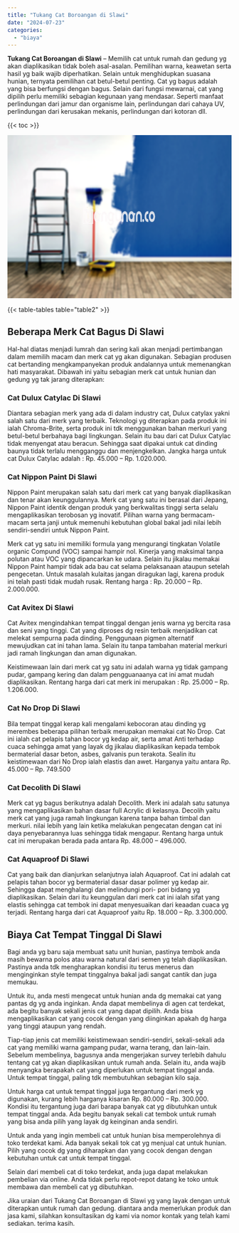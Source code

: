 ```yaml
---
title: "Tukang Cat Boroangan di Slawi"
date: "2024-07-23"
categories: 
  - "biaya"
---
```


**Tukang Cat Boroangan di Slawi** – Memilih cat untuk rumah dan gedung yg akan diaplikasikan tidak boleh asal-asalan. Pemilihan warna, keawetan serta hasil yg baik wajib diperhatikan. Selain untuk menghidupkan suasana hunian, ternyata pemilihan cat betul-betul penting. Cat yg bagus adalah yang bisa berfungsi dengan bagus. Selain dari fungsi mewarnai, cat yang dipilih perlu memiliki sebagian kegunaan yang mendasar. Seperti manfaat perlindungan dari jamur dan organisme lain, perlindungan dari cahaya UV, perlindungan dari kerusakan mekanis, perlindungan dari kotoran dll.

{{< toc >}}

![Tukang Cat Boroangan di Slawi](/images/jasa-cat-murah11.png)

{{< table-tables table="table2" >}}

## Beberapa Merk Cat Bagus Di Slawi

Hal-hal diatas menjadi lumrah dan sering kali akan menjadi pertimbangan dalam memilih macam dan merk cat yg akan digunakan. Sebagian produsen cat bertanding mengkampanyekan produk andalannya untuk memenangkan hati masyarakat. Dibawah ini yaitu sebagian merk cat untuk hunian dan gedung yg tak jarang diterapkan:

### Cat Dulux Catylac Di Slawi

Diantara sebagian merk yang ada di dalam industry cat, Dulux catylax yakni salah satu dari merk yang terbaik. Teknologi yg diterapkan pada produk ini ialah Chroma-Brite, serta produk ini tdk menggunakan bahan merkuri yang betul-betul berbahaya bagi lingkungan. Selain itu bau dari cat Dulux Catylac tidak menyengat atau beracun. Sehingga saat dipakai untuk cat dinding baunya tidak terlalu mengganggu dan menjengkelkan. Jangka harga untuk cat Dulux Catylac adalah : Rp. 45.000 – Rp. 1.020.000.

### Cat Nippon Paint Di Slawi

Nippon Paint merupakan salah satu dari merk cat yang banyak diaplikasikan dan tenar akan keunggulannya. Merk cat yang satu ini berasal dari Jepang, Nippon Paint identik dengan produk yang berkwalitas tinggi serta selalu mengaplikasikan terobosan yg inovatif. Pilihan warna yang bermacam-macam serta janji untuk memenuhi kebutuhan global bakal jadi nilai lebih sendiri-sendiri untuk Nippon Paint.

Merk cat yg satu ini memiliki formula yang mengurangi tingkatan Volatile organic Compund (VOC) sampai hampir nol. Kinerja yang maksimal tanpa polutan atau VOC yang dipancarkan ke udara. Selain itu jikalau memakai Nippon Paint hampir tidak ada bau cat selama pelaksanaan ataupun setelah pengecetan. Untuk masalah kulaitas jangan diragukan lagi, karena produk ini telah pasti tidak mudah rusak. Rentang harga : Rp. 20.000 – Rp. 2.000.000.

### Cat Avitex Di Slawi

Cat Avitex mengindahkan tempat tinggal dengan jenis warna yg bercita rasa dan seni yang tinggi. Cat yang diproses dg resin terbaik menjadikan cat melekat sempurna pada dinding. Penggunaan pigmen alternatif mewujudkan cat ini tahan lama. Selain itu tanpa tambahan material merkuri jadi ramah lingkungan dan aman digunakan.

Keistimewaan lain dari merk cat yg satu ini adalah warna yg tidak gampang pudar, gampang kering dan dalam pengguanaanya cat ini amat mudah diaplikasikan. Rentang harga dari cat merk ini merupakan : Rp. 25.000 – Rp. 1.206.000.

### Cat No Drop Di Slawi

Bila tempat tinggal kerap kali mengalami kebocoran atau dinding yg merembes beberapa pilihan terbaik merupakan memakai cat No Drop. Cat ini ialah cat pelapis tahan bocor yg kedap air, serta amat Anti terhadap cuaca sehingga amat yang layak dg jikalau diaplikasikan kepada tembok bermaterial dasar beton, asbes, galvanis pun terakota. Sealin itu keistimewaan dari No Drop ialah elastis dan awet. Harganya yaitu antara Rp. 45.000 – Rp. 749.500

### Cat Decolith Di Slawi

Merk cat yg bagus berikutnya adalah Decolith. Merk ini adalah satu satunya yang mengaplikasikan bahan dasar full Acrylic di kelasnya. Decolih yaitu merk cat yang juga ramah lingkungan karena tanpa bahan timbal dan merkuri. nilai lebih yang lain ketika melakukan pengecatan dengan cat ini daya penyebarannya luas sehingga tidak mengapur. Rentang harga untuk cat ini merupakan berada pada antara Rp. 48.000 – 496.000.

### Cat Aquaproof Di Slawi

Cat yang baik dan dianjurkan selanjutnya ialah Aquaproof. Cat ini adalah cat pelapis tahan bocor yg bermaterial dasar dasar polimer yg kedap air. Sehingga dapat menghalangi dan melindungi pori- pori bidang yg diaplikasikan. Selain dari itu keunggulan dari merk cat ini ialah sifat yang elastis sehingga cat tembok ini dapat menyesuaikan dari keaadan cuaca yg terjadi. Rentang harga dari cat Aquaproof yaitu Rp. 18.000 – Rp. 3.300.000.

## Biaya Cat Tempat Tinggal Di Slawi

Bagi anda yg baru saja membuat satu unit hunian, pastinya tembok anda masih bewarna polos atau warna natural dari semen yg telah diaplikasikan. Pastinya anda tdk mengharapkan kondisi itu terus menerus dan menginginkan style tempat tinggalnya bakal jadi sangat cantik dan juga memukau.

Untuk itu, anda mesti mengecat untuk hunian anda dg memakai cat yang pantas dg yg anda inginkan. Anda dapat membelinya di agen cat terdekat, ada begitu banyak sekali jenis cat yang dapat dipilih. Anda bisa mengaplikasikan cat yang cocok dengan yang diinginkan apakah dg harga yang tinggi ataupun yang rendah.

Tiap-tiap jenis cat memiliki keistimewaan sendiri-sendiri, sekali-sekali ada cat yang memiliki warna gampang pudar, warna terang, dan lain-lain. Sebelum membelinya, bagusnya anda mengerjakan survey terlebih dahulu tentang cat yg akan diaplikasikan untuk rumah anda. Selain itu, anda wajib menyangka berapakah cat yang diperlukan untuk tempat tinggal anda. Untuk tempat tinggal, paling tdk membutuhkan sebagian kilo saja.

Untuk harga cat untuk tempat tinggal juga tergantung dari merk yg digunakan, kurang lebih harganya kisaran Rp. 80.000 – Rp. 300.000. Kondisi itu tergantung juga dari barapa banyak cat yg dibutuhkan untuk tempat tinggal anda. Ada begitu banyak sekali cat tembok untuk rumah yang bisa anda pilih yang layak dg keinginan anda sendiri.

Untuk anda yang ingin membeli cat untuk hunian bisa memperolehnya di toko terdekat kami. Ada banyak sekali tok cat yg menjual cat untuk hunian. Pilih yang cocok dg yang diharapkan dan yang cocok dengan dengan kebutuhan untuk cat untuk tempat tinggal.

Selain dari membeli cat di toko terdekat, anda juga dapat melakukan pembelian via online. Anda tidak perlu repot-repot datang ke toko untuk membawa dan membeli cat yg dibutuhkan.

Jika uraian dari Tukang Cat Boroangan di Slawi yg yang layak dengan untuk diterapkan untuk rumah dan gedung. diantara anda memerlukan produk dan jasa kami, silahkan konsultasikan dg kami via nomor kontak yang telah kami sediakan. terima kasih.
